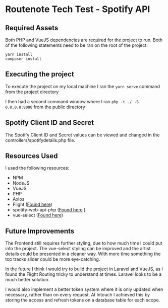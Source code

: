 # Routenote Tech Test - Spotify API
## Required Assets
Both PHP and VueJS dependencies are required for the project to run. Both of the following statements need to be ran on the root of the project:
```
yarn install
composer install
```

## Executing the project
To execute the project on my local machine I ran the `yarn serve` command from the project directory

I then had a second command window where I ran `php -t ./ -S 0.0.0.0:8000` from the public directory

## Spotify Client ID and Secret
The Spotify Client ID and Secret values can be viewed and changed in the controllers/spotifydetails.php file.

## Resources Used
I used the following resources:
- NPM
- NodeJS
- VueJS
- PHP
- Axios
- Flight ([Found here](http://flightphp.com/))
- spotify-web-api-php ([Found here](https://github.com/jwilsson/spotify-web-api-php) )
- vue-select ([Found here](https://vue-select.org/))

## Future Improvements
The Frontend still requires further styling, due to how much time I could put into the project. The vue-select styling can be improved and the artist details could be presented in a cleaner way. With more time something the top tracks slider could be more eye-catching.

In the future I think I would try to build the project in Laravel and VueJS, as I found the Flight Routing tricky to understand at times. Laravel looks to be a much better solution.

I would also implement a better token system where it is only updated when necessary, rather than on every request. At Intouch I achieved this by storing the access and refresh tokens on a database table for each scope.
